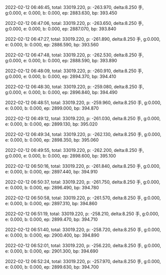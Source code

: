 2022-02-12 06:46:45, total: 33019.220, p: -263.970, delta:8.250 手, g:0.000, e: 0.000, b: 0.000, ep: 2883.630, bp: 393.450

2022-02-12 06:47:06, total: 33019.220, p: -263.650, delta:8.250 手, g:0.000, e: 0.000, b: 0.000, ep: 2887.070, bp: 393.840

2022-02-12 06:47:27, total: 33019.220, p: -261.890, delta:8.250 手, g:0.000, e: 0.000, b: 0.000, ep: 2886.590, bp: 393.560

2022-02-12 06:47:48, total: 33019.220, p: -262.530, delta:8.250 手, g:0.000, e: 0.000, b: 0.000, ep: 2888.590, bp: 393.890

2022-02-12 06:48:09, total: 33019.220, p: -260.910, delta:8.250 手, g:0.000, e: 0.000, b: 0.000, ep: 2894.370, bp: 394.410

2022-02-12 06:48:30, total: 33019.220, p: -259.080, delta:8.250 手, g:0.000, e: 0.000, b: 0.000, ep: 2896.840, bp: 394.490

2022-02-12 06:48:51, total: 33019.220, p: -259.960, delta:8.250 手, g:0.000, e: 0.000, b: 0.000, ep: 2899.000, bp: 394.870

2022-02-12 06:49:12, total: 33019.220, p: -261.030, delta:8.250 手, g:0.000, e: 0.000, b: 0.000, ep: 2899.130, bp: 395.020

2022-02-12 06:49:34, total: 33019.220, p: -262.130, delta:8.250 手, g:0.000, e: 0.000, b: 0.000, ep: 2898.350, bp: 395.060

2022-02-12 06:49:55, total: 33019.220, p: -262.200, delta:8.250 手, g:0.000, e: 0.000, b: 0.000, ep: 2898.600, bp: 395.100

2022-02-12 06:50:16, total: 33019.220, p: -261.840, delta:8.250 手, g:0.000, e: 0.000, b: 0.000, ep: 2897.440, bp: 394.910

2022-02-12 06:50:37, total: 33019.220, p: -261.750, delta:8.250 手, g:0.000, e: 0.000, b: 0.000, ep: 2896.490, bp: 394.780

2022-02-12 06:50:58, total: 33019.220, p: -261.570, delta:8.250 手, g:0.000, e: 0.000, b: 0.000, ep: 2897.310, bp: 394.860

2022-02-12 06:51:19, total: 33019.220, p: -258.210, delta:8.250 手, g:0.000, e: 0.000, b: 0.000, ep: 2899.470, bp: 394.710

2022-02-12 06:51:40, total: 33019.220, p: -258.720, delta:8.250 手, g:0.000, e: 0.000, b: 0.000, ep: 2900.400, bp: 394.890

2022-02-12 06:52:01, total: 33019.220, p: -256.220, delta:8.250 手, g:0.000, e: 0.000, b: 0.000, ep: 2901.300, bp: 394.690

2022-02-12 06:52:24, total: 33019.220, p: -257.970, delta:8.250 手, g:0.000, e: 0.000, b: 0.000, ep: 2899.630, bp: 394.700